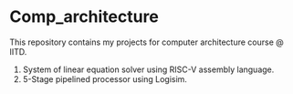 # Comp_architecture
This repository contains my projects for computer architecture course @ IITD.
1. System of linear equation solver using RISC-V assembly language.
2. 5-Stage pipelined processor using Logisim.
